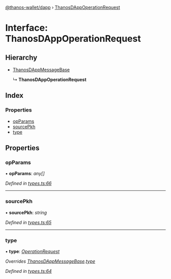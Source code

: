 [@thanos-wallet/dapp](../README.md) › [ThanosDAppOperationRequest](thanosdappoperationrequest.md)

# Interface: ThanosDAppOperationRequest

## Hierarchy

* [ThanosDAppMessageBase](thanosdappmessagebase.md)

  ↳ **ThanosDAppOperationRequest**

## Index

### Properties

* [opParams](thanosdappoperationrequest.md#opparams)
* [sourcePkh](thanosdappoperationrequest.md#sourcepkh)
* [type](thanosdappoperationrequest.md#type)

## Properties

###  opParams

• **opParams**: *any[]*

*Defined in [types.ts:66](https://github.com/madfish-solutions/thanoswallet-dapp/blob/bdc6bb6/src/types.ts#L66)*

___

###  sourcePkh

• **sourcePkh**: *string*

*Defined in [types.ts:65](https://github.com/madfish-solutions/thanoswallet-dapp/blob/bdc6bb6/src/types.ts#L65)*

___

###  type

• **type**: *[OperationRequest](../enums/thanosdappmessagetype.md#operationrequest)*

*Overrides [ThanosDAppMessageBase](thanosdappmessagebase.md).[type](thanosdappmessagebase.md#type)*

*Defined in [types.ts:64](https://github.com/madfish-solutions/thanoswallet-dapp/blob/bdc6bb6/src/types.ts#L64)*
